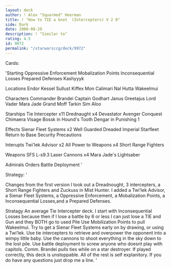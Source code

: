```yaml
---
layout: deck
author: ! Alex "Squarmed" Heerman
title: ! "How to TIE a knot  (Intercepters) V 2 0"
side: Dark
date: 2000-08-29
description: ! "Similar to"
rating: 4.5
id: 9972
permalink: "/starwarsccg/deck/9972"
---
```

Cards: 

'Starting
Oppressive Enforcement
Mobalization Points
Inconsequential Losses
Prepared Defenses
Kashyyyk

Locations
Endor
Kessel
Sullust
Kiffex
Mon Calimari
Nal Hutta
Wakeelmui

Characters
Commander Brandei
Captain Godhart
Janus Greetajus
Lord Vader
Mara Jade
Grand Moff Tarkin
Sim Aloo

Starships
Tie Intercepter x11
Drednaught x4
Devastator
Avenger
Conquest
Chimaera
Visage
Bossk in Hound's Tooth
Dengar in Punishing 1

Effects
Sienar Fleet Systems x2
Well Guarded
Dreaded Imperial Starfleet
Return to Base
Security Precautions

Interupts
Twi'lek Advisor x2
All Power to Weapons x4
Short Range Fighters

Weapons
SFS L-s9.3 Laser Cannons x4
Mara Jade's Lightsaber

Admirals Orders
Battle Deployment '

Strategy: '

Changes from the first version 
I took out a Dreadnought, 3 intercepters, a Short Range Fighters and Zuckuss in Mist Hunter. I added a Twi’lek Advisor, a Sienar Fleet Systems, a Oppressive Enforcement, a Mobalization Points, a Inconsequential Losses,and a Prepared Defenses.


Stratagy 
An average Tie Intercepter deck. I start with Inconsequential Losses because then if I lose a battle by 6 or less I can just lose a TIE and Gun and they BOTH go to used Pile  Use Mobilization Points to  pull Wakeelmui. Try to get a Sienar Fleet Systems early on by drawing, or using a Twi’lek. Use tie intercepters to retrieve and overpower the opponent into a wimpy little baby. Use the cannons to shoot everything in the sky down to the lost pile. Use battle deployment to screw anyone who doesnt play with capitols. Comm. Brandei pulls ties while on a star destroyer. If played correctly, this deck is unstoppable. All of the rest is self explanitory. If you do have any questions just drop me a line.    '
